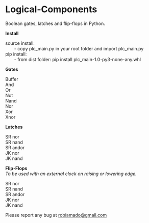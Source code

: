 # Logical-Components
Boolean gates, latches and flip-flops in Python.

**Install**

source install:<br>
&nbsp;&nbsp;&nbsp;&nbsp;&nbsp;&nbsp; - copy plc_main.py in your root folder and import plc_main.py<br>
pip install:<br>
&nbsp;&nbsp;&nbsp;&nbsp;&nbsp;&nbsp; - from dist folder: pip install plc_main-1.0-py3-none-any.whl<br>

**Gates**

Buffer<br>
And<br>
Or<br>
Not<br>
Nand<br>
Nor<br>
Xor<br>
Xnor<br>

**Latches**

SR nor<br>
SR nand<br>
SR andor<br>
JK nor<br>
JK nand<br>

**Flip-Flops**<br>
*To be used with an external clock on raising or lowering edge.*

SR nor<br>
SR nand<br>
SR andor<br>
JK nor<br>
JK nand<br>

Please report any bug at robiamado@gmail.com
